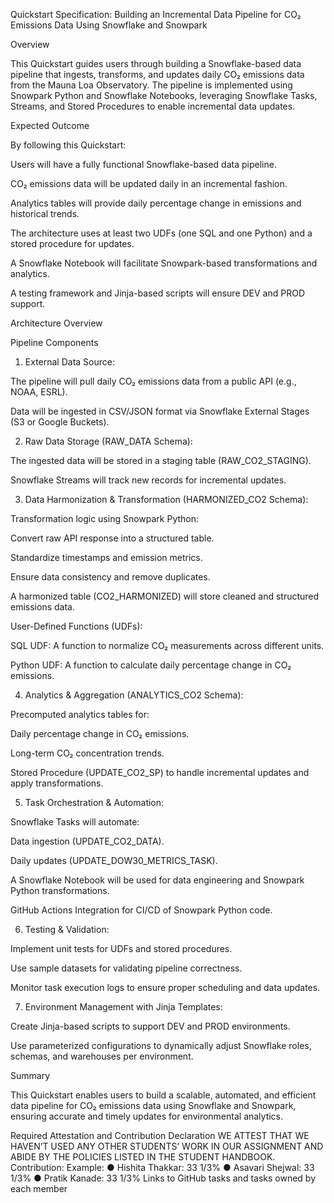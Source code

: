 Quickstart Specification: Building an Incremental Data Pipeline for CO₂ Emissions Data Using Snowflake and Snowpark

Overview

This Quickstart guides users through building a Snowflake-based data pipeline that ingests, transforms, and updates daily CO₂ emissions data from the Mauna Loa Observatory. The pipeline is implemented using Snowpark Python and Snowflake Notebooks, leveraging Snowflake Tasks, Streams, and Stored Procedures to enable incremental data updates.

Expected Outcome

By following this Quickstart:

Users will have a fully functional Snowflake-based data pipeline.

CO₂ emissions data will be updated daily in an incremental fashion.

Analytics tables will provide daily percentage change in emissions and historical trends.

The architecture uses at least two UDFs (one SQL and one Python) and a stored procedure for updates.

A Snowflake Notebook will facilitate Snowpark-based transformations and analytics.

A testing framework and Jinja-based scripts will ensure DEV and PROD support.

Architecture Overview

Pipeline Components

1. External Data Source:

The pipeline will pull daily CO₂ emissions data from a public API (e.g., NOAA, ESRL).

Data will be ingested in CSV/JSON format via Snowflake External Stages (S3 or Google Buckets).

2. Raw Data Storage (RAW_DATA Schema):

The ingested data will be stored in a staging table (RAW_CO2_STAGING).

Snowflake Streams will track new records for incremental updates.

3. Data Harmonization & Transformation (HARMONIZED_CO2 Schema):

Transformation logic using Snowpark Python:

Convert raw API response into a structured table.

Standardize timestamps and emission metrics.

Ensure data consistency and remove duplicates.

A harmonized table (CO2_HARMONIZED) will store cleaned and structured emissions data.

User-Defined Functions (UDFs):

SQL UDF: A function to normalize CO₂ measurements across different units.

Python UDF: A function to calculate daily percentage change in CO₂ emissions.

4. Analytics & Aggregation (ANALYTICS_CO2 Schema):

Precomputed analytics tables for:

Daily percentage change in CO₂ emissions.

Long-term CO₂ concentration trends.

Stored Procedure (UPDATE_CO2_SP) to handle incremental updates and apply transformations.

5. Task Orchestration & Automation:

Snowflake Tasks will automate:

Data ingestion (UPDATE_CO2_DATA).

Daily updates (UPDATE_DOW30_METRICS_TASK).

A Snowflake Notebook will be used for data engineering and Snowpark Python transformations.

GitHub Actions Integration for CI/CD of Snowpark Python code.

6. Testing & Validation:

Implement unit tests for UDFs and stored procedures.

Use sample datasets for validating pipeline correctness.

Monitor task execution logs to ensure proper scheduling and data updates.

7. Environment Management with Jinja Templates:

Create Jinja-based scripts to support DEV and PROD environments.

Use parameterized configurations to dynamically adjust Snowflake roles, schemas, and warehouses per environment.

Summary

This Quickstart enables users to build a scalable, automated, and efficient data pipeline for CO₂ emissions data using Snowflake and Snowpark, ensuring accurate and timely updates for environmental analytics.


Required Attestation and Contribution Declaration
WE ATTEST THAT WE HAVEN’T USED ANY OTHER STUDENTS’ WORK IN OUR
ASSIGNMENT AND ABIDE BY THE POLICIES LISTED IN THE STUDENT HANDBOOK.
Contribution:
Example:
● Hishita Thakkar: 33 1/3%
● Asavari Shejwal: 33 1/3%
● Pratik Kanade: 33 1/3%
Links to GitHub tasks and tasks owned by each member
